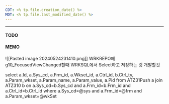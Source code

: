 ```yaml
---
CDT: <% tp.file.creation_date() %>
MDT: <% tp.file.last_modified_date() %>
---
```

---

#### TODO

#### MEMO
![[Pasted image 20240524231410.png]]
WRKREPO에 g10_FocusedViewChanged할때
WRKSQL에서 Select하고 
저장하는 것 개발할것


select a.Id, a.Sys_cd, a.Frm_id, a.Wkset_id, 
	   a.Ctrl_id, b.Ctrl_ty, 
	   a.Param_wkset, a.Param_name, a.Param_value, a.Pid
  from ATZ31Push a
  join ATZ310 b on a.Sys_cd=b.Sys_cd and a.Frm_id=b.Frm_id and a.Ctrl_id=b.Ctrl_id
 where a.Sys_cd=@sys
   and a.Frm_id=@frm
   and a.Param_wkset=@wkSet